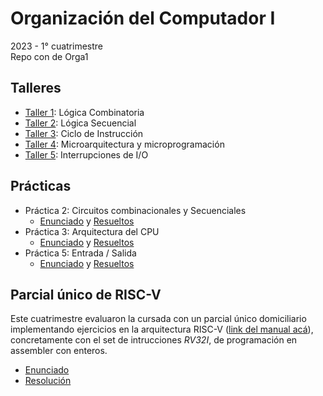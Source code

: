 # Organización del Computador I
2023 - 1° cuatrimestre  
Repo con de Orga1

## Talleres

- [Taller 1](/Taller/Taller%20Lógica%20Combinatoria-20230418/): Lógica Combinatoria
- [Taller 2](/Taller/Taller%20Lógica%20Secuencial-20230418/): Lógica Secuencial
- [Taller 3](/Taller/Taller%20Ciclo%20de%20Instrucción-20230516/): Ciclo de Instrucción
- [Taller 4](/Taller/Taller%20Microprogramación-20230524/): Microarquitectura y microprogramación
- [Taller 5](/Taller/Taller%20Interrupciones-20230606/): Interrupciones de I/O

## Prácticas

- Práctica 2: Circuitos combinacionales y Secuenciales
  - [Enunciado](/Consignas/practica2.pdf) y [Resueltos](/Resueltos/Guia2/)
- Práctica 3: Arquitectura del CPU
  - [Enunciado](/Consignas/practica3.pdf) y [Resueltos](/Resueltos/Guia3/guia3.md)
- Práctica 5: Entrada / Salida
  - [Enunciado](/Consignas/practica5.pdf) y [Resueltos](/Resueltos/Guia5/resuelto.md)

## Parcial único de RISC-V

Este cuatrimestre evaluaron la cursada con un parcial único domiciliario implementando ejercicios en la arquitectura RISC-V ([link del manual acá](https://riscv.org/wp-content/uploads/2017/05/riscv-spec-v2.2.pdf)), concretamente con el set de intrucciones _RV32I_, de programación en assembler con enteros.

- [Enunciado](/parcial_RISC-V/enunciado.pdf)
- [Resolución](/parcial_RISC-V/ejercicios_riscv.asm)